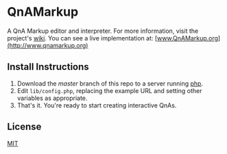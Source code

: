 QnAMarkup
=========
A QnA Markup editor and interpreter. For more information, visit the project's [wiki](https://github.com/colarusso/QnAMarkup/wiki). You can see a live implementation at: [www.QnAMarkup.org](http://www.qnamarkup.org)

Install Instructions
-----
1. Download the *master* branch of this repo to a server running [php](http://php.net/).
2. Edit `lib/config.php`, replacing the example URL and setting other variables as appropriate.
3. That's it. You're ready to start creating interactive QnAs.

License
----
[MIT](https://github.com/colarusso/QnAMarkup/blob/master/LICENSE) 
